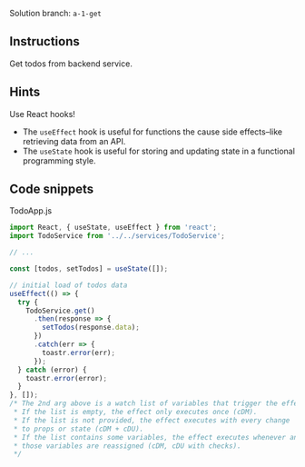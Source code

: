 Solution branch: `a-1-get`

## Instructions

Get todos from backend service.

## Hints

Use React hooks!

- The `useEffect` hook is useful for functions the cause side effects–like retrieving data from an API.
- The `useState` hook is useful for storing and updating state in a functional programming style.

## Code snippets

TodoApp.js

```javascript
import React, { useState, useEffect } from 'react';
import TodoService from '../../services/TodoService';

// ...

const [todos, setTodos] = useState([]);

// initial load of todos data
useEffect(() => {
  try {
    TodoService.get()
      .then(response => {
        setTodos(response.data);
      })
      .catch(err => {
        toastr.error(err);
      });
  } catch (error) {
    toastr.error(error);
  }
}, []);
/* The 2nd arg above is a watch list of variables that trigger the effect.
 * If the list is empty, the effect only executes once (cDM).
 * If the list is not provided, the effect executes with every change
 * to props or state (cDM + cDU).
 * If the list contains some variables, the effect executes whenever any of
 * those variables are reassigned (cDM, cDU with checks).
 */
```
